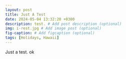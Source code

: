 ```yaml
---
layout: post
title: Just A Test
date: 2024-05-04 13:32:20 +0300
description: test. # Add post description (optional)
img: i-rest.jpg # Add image post (optional)
fig-caption: # Add figcaption (optional)
tags: [Holidays, Hawaii]
---
```


Just a test. ok